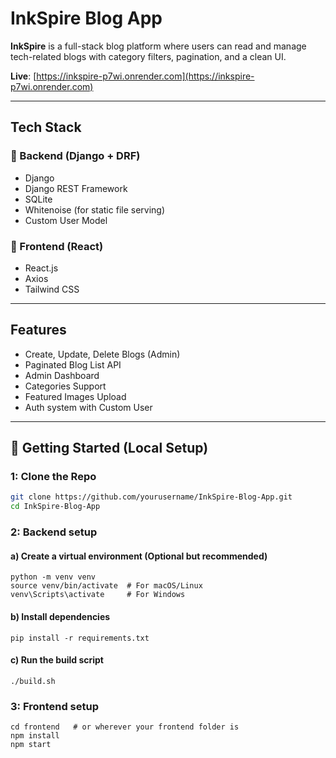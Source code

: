 # InkSpire Blog App

**InkSpire** is a full-stack blog platform where users can read and manage tech-related blogs with category filters, pagination, and a clean UI.

**Live**: [https://inkspire-p7wi.onrender.com](https://inkspire-p7wi.onrender.com)

---

## Tech Stack

### 🔹 Backend (Django + DRF)
- Django
- Django REST Framework
- SQLite
- Whitenoise (for static file serving)
- Custom User Model

### 🔹 Frontend (React)
- React.js
- Axios
- Tailwind CSS

---

## Features

- Create, Update, Delete Blogs (Admin)
- Paginated Blog List API
- Admin Dashboard
- Categories Support
- Featured Images Upload
- Auth system with Custom User

---

## 🚀 Getting Started (Local Setup)

### 1: Clone the Repo
```bash
git clone https://github.com/yourusername/InkSpire-Blog-App.git
cd InkSpire-Blog-App
```

### 2: Backend setup

#### a) Create a virtual environment (Optional but recommended)
```
python -m venv venv
source venv/bin/activate  # For macOS/Linux
venv\Scripts\activate     # For Windows
```

#### b) Install dependencies
```
pip install -r requirements.txt
```

#### c) Run the build script
```
./build.sh
```

### 3: Frontend setup
```
cd frontend   # or wherever your frontend folder is
npm install
npm start
